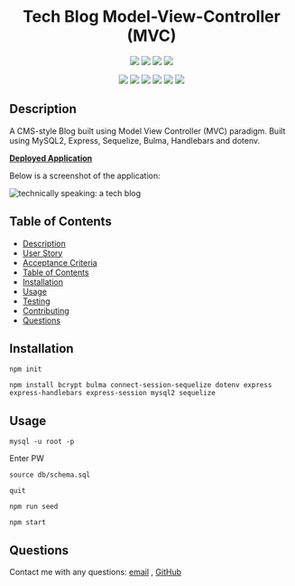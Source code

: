<h1 align="center">Tech Blog Model-View-Controller (MVC)</h1>
  
<p align="center">
    <img src="https://img.shields.io/github/repo-size/hugh-bowie/tech-blog-mvc" />
    <img src="https://img.shields.io/github/languages/top/hugh-bowie/tech-blog-mvc"  />
    <img src="https://img.shields.io/github/issues/hugh-bowie/tech-blog-mvc" />
    <img src="https://img.shields.io/github/last-commit/hugh-bowie/tech-blog-mvc" />
    </a>
</p>
  
<p align="center">
    <img src="https://img.shields.io/badge/javascript-yellow" />
    <img src="https://img.shields.io/badge/express-orange" />
    <img src="https://img.shields.io/badge/sequelize-blue"  />
    <img src="https://img.shields.io/badge/handlebars-red"  />
    <img src="https://img.shields.io/badge/mySQL-blue"  />
    <img src="https://img.shields.io/badge/dotenv-green" />
</p>
   
## Description

A CMS-style Blog built using Model View Controller (MVC) paradigm. Built using MySQL2, Express, Sequelize, Bulma, Handlebars and dotenv.

**[Deployed Application](https://hidden-falls-22101.herokuapp.com/)**
  
 Below is a screenshot of the application:
  
![technically speaking: a tech blog](screenshot.PNG)




   
## Table of Contents
- [Description](#description)
- [User Story](#user-story)
- [Acceptance Criteria](#acceptance-criteria)
- [Table of Contents](#table-of-contents)
- [Installation](#installation)
- [Usage](#usage)
- [Testing](#testing)
- [Contributing](#contributing)
- [Questions](#questions)

## Installation

`npm init`

`npm install bcrypt bulma connect-session-sequelize dotenv express express-handlebars express-session mysql2 sequelize`
  
## Usage

`mysql -u root -p`

Enter PW 

`source db/schema.sql`

`quit`

`npm run seed`
  
`npm start`


## Questions
Contact me with any questions: [email](mailto:hughbowie@me.com) , [GitHub](https://github.com/hugh-bowie)<br />

